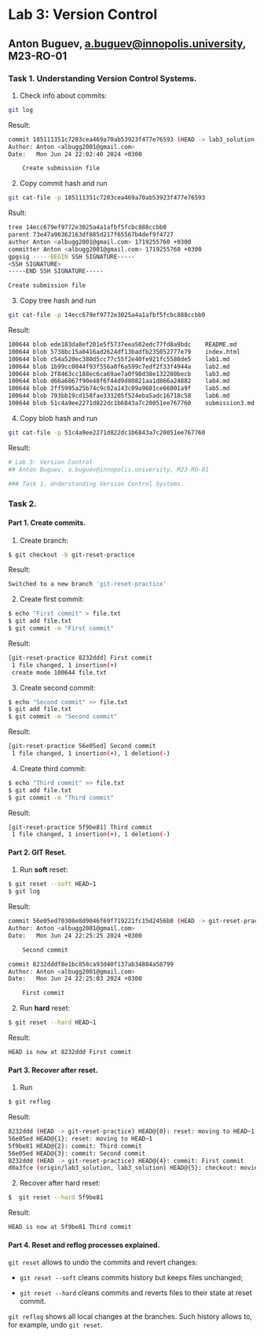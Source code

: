 # Lab 3: Version Control
## Anton Buguev, a.buguev@innopolis.university, M23-RO-01

### Task 1. Understanding Version Control Systems.
1. Check info about commits:
```sh
git log
```
Result:
```sh
commit 185111351c7203cea469a70ab53923f477e76593 (HEAD -> lab3_solution, origin/lab3_solution)
Author: Anton <albugg2001@gmail.com>
Date:   Mon Jun 24 22:02:40 2024 +0300

    Create submission file
```
2. Copy commit hash and run

```sh
git cat-file -p 185111351c7203cea469a70ab53923f477e76593
```
Rsult:

```sh
tree 14ecc679ef9772e3025a4a1afbf5fcbc888ccbb0
parent 73e47a96362163df885d217f65567b4def9f4727
author Anton <albugg2001@gmail.com> 1719255760 +0300
committer Anton <albugg2001@gmail.com> 1719255760 +0300
gpgsig -----BEGIN SSH SIGNATURE-----
<SSH SIGNATURE>
-----END SSH SIGNATURE-----

Create submission file
```
3. Copy tree hash and run
```sh
git cat-file -p 14ecc679ef9772e3025a4a1afbf5fcbc888ccbb0
```
Result:
```sh
100644 blob ede183da8ef201e5f5737eea502edc77fd8a9bdc	README.md
100644 blob 5738bc15a0416ad2624df13badfb235052777e79	index.html
100644 blob c54a520ec380d5cc77c55f2e40fe921fc5580de5	lab1.md
100644 blob 1b99cc0044f93f556a0f6a599c7edf2f33f4944a	lab2.md
100644 blob 2f8463cc188ec6ca69ae7a0f98d38e132280becb	lab3.md
100644 blob d66a6867f90e48f6f44d9d80821aa1d866a24882	lab4.md
100644 blob 2ff5995a25b74c9c02a143c09a9601ce66001a9f	lab5.md
100644 blob 793bb19cd158fae333205f524eba5adc16718c58	lab6.md
100644 blob 51c4a9ee2271d822dc1b6843a7c20051ee767760	submission3.md
```
4. Copy blob hash and run
```sh
git cat-file -p 51c4a9ee2271d822dc1b6843a7c20051ee767760
```
Result:
```sh
# Lab 3: Version Control
## Anton Buguev, a.buguev@innopolis.university, M23-RO-01

### Task 1. Understanding Version Control Systems.
```
### Task 2.

#### Part 1. Create commits.
1. Create branch:
```sh
$ git checkout -b git-reset-practice
```
Result:
```sh
Switched to a new branch 'git-reset-practice'
```

2. Create first commit:
```sh
$ echo "First commit" > file.txt
$ git add file.txt
$ git commit -m "First commit"
```
Result:
```sh
[git-reset-practice 8232ddd] First commit
 1 file changed, 1 insertion(+)
 create mode 100644 file.txt
 ```

3. Create second commit:
```sh   
$ echo "Second commit" >> file.txt
$ git add file.txt
$ git commit -m "Second commit"
```
Result:
```sh
[git-reset-practice 56e05ed] Second commit
 1 file changed, 1 insertion(+), 1 deletion(-)
```

4. Create third commit:
```sh
$ echo "Third commit" >> file.txt
$ git add file.txt
$ git commit -m "Third commit"
```
Result:
```sh
[git-reset-practice 5f9be81] Third commit
 1 file changed, 1 insertion(+), 1 deletion(-)
```

#### Part 2. GIT Reset.
1. Run **soft** reset:
```sh
$ git reset --soft HEAD~1
$ git log
```
Result:
```sh
commit 56e05ed70308e8d9046f69f719221fc15d2456b8 (HEAD -> git-reset-practice)
Author: Anton <albugg2001@gmail.com>
Date:   Mon Jun 24 22:25:25 2024 +0300

    Second commit

commit 8232dddf8e1bc858ca93d40f137ab34884a58799
Author: Anton <albugg2001@gmail.com>
Date:   Mon Jun 24 22:25:03 2024 +0300

    First commit
```
2. Run **hard** reset:
```sh
$ git reset --hard HEAD~1
```
Result:
```sh
HEAD is now at 8232ddd First commit
``` 

#### Part 3. Recover after reset.
1. Run
```sh
$ git reflog
```
Result:
```sh
8232ddd (HEAD -> git-reset-practice) HEAD@{0}: reset: moving to HEAD~1
56e05ed HEAD@{1}: reset: moving to HEAD~1
5f9be81 HEAD@{2}: commit: Third commit
56e05ed HEAD@{3}: commit: Second commit
8232ddd (HEAD -> git-reset-practice) HEAD@{4}: commit: First commit
d0a3fce (origin/lab3_solution, lab3_solution) HEAD@{5}: checkout: moving from lab3_solution to git-reset-practice
```
2. Recover after hard reset:
```sh
$  git reset --hard 5f9be81
```
Result:
```sh
HEAD is now at 5f9be81 Third commit
```

#### Part 4. Reset and reflog processes explained.
`git reset` allows to undo the commits and revert changes:

- `git reset --soft` cleans commits history but keeps files unchanged;

- `git reset --hard` cleans commits and reverts files to their state at reset commit.

`git reflog` shows all local changes at the branches. Such history allows to, for example, undo `git reset`.

